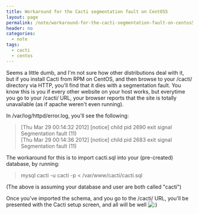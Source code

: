 ```yaml
---
title: Workaround for the Cacti segmentation fault on CentOS5
layout: page
permalink: /note/workaround-for-the-cacti-segmentation-fault-on-centos5/
header: no
categories:
  - note
tags:
  - cacti
  - centos
---
```

Seems a little dumb, and I'm not sure how other distributions deal with it, but if you install Cacti from RPM on CentOS, and then browse to your /cacti/ directory via HTTP, you'll find that it dies with a segmentation fault. You know this is you if every other website on your host works, but everytime you go to your /cacti/ URL, your browser reports that the site is totally unavailable (as if apache weren't even running).

In /var/log/httpd/error.log, you'll see the following:

> \[Thu Mar 29 00:14:32 2012\] \[notice\] child pid 2690 exit signal Segmentation fault (11)  
> \[Thu Mar 29 00:14:36 2012\] \[notice\] child pid 2683 exit signal Segmentation fault (11)

The workaround for this is to import cacti.sql into your (pre-created) database, by running:

> mysql cacti -u cacti -p < /var/www/cacti/cacti.sql

(The above is assuming your database and user are both called "cacti")

Once you've imported the schema, and you go to the /cacti/ URL, you'll be presented with the Cacti setup screen, and all will be well <img src="https://www.funkypenguin.co.nz/wp-includes/images/smilies/icon_smile.gif" alt=":)" class="wp-smiley" />
